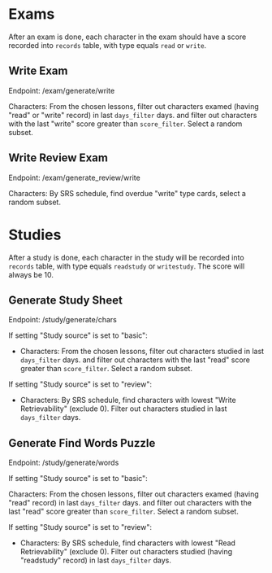 # Exams

After an exam is done, each character in the exam should have a score recorded into `records` table, with type equals `read` or `write`.

## Write Exam

Endpoint: /exam/generate/write

Characters: From the chosen lessons, filter out characters examed (having "read" or "write" record) in last `days_filter` days. and filter out characters with the last "write" score greater than `score_filter`. Select a random subset.

## Write Review Exam

Endpoint: /exam/generate_review/write

Characters: By SRS schedule, find overdue "write" type cards, select a random subset.

# Studies

After a study is done, each character in the study will be recorded into `records` table, with type equals `readstudy` or `writestudy`. The score will always be 10.

## Generate Study Sheet

Endpoint: /study/generate/chars

If setting "Study source" is set to "basic":

- Characters: From the chosen lessons, filter out characters studied in last `days_filter` days. and filter out characters with the last "read" score greater than `score_filter`. Select a random subset.

If setting "Study source" is set to "review":

- Characters: By SRS schedule, find characters with lowest "Write Retrievability" (exclude 0). Filter out characters studied in last `days_filter` days.

## Generate Find Words Puzzle

Endpoint: /study/generate/words

If setting "Study source" is set to "basic":

Characters: From the chosen lessons, filter out characters examed (having "read" record) in last `days_filter` days. and filter out characters with the last "read" score greater than `score_filter`. Select a random subset.

If setting "Study source" is set to "review":

- Characters: By SRS schedule, find characters with lowest "Read Retrievability" (exclude 0). Filter out characters studied (having "readstudy" record) in last `days_filter` days.

